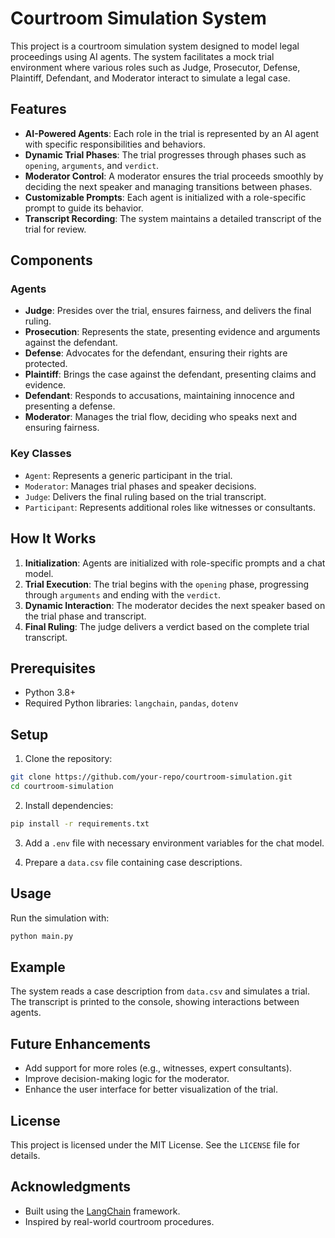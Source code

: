 # Courtroom Simulation System

This project is a courtroom simulation system designed to model legal proceedings using AI agents. The system facilitates a mock trial environment where various roles such as Judge, Prosecutor, Defense, Plaintiff, Defendant, and Moderator interact to simulate a legal case.

## Features

- **AI-Powered Agents**: Each role in the trial is represented by an AI agent with specific responsibilities and behaviors.
- **Dynamic Trial Phases**: The trial progresses through phases such as `opening`, `arguments`, and `verdict`.
- **Moderator Control**: A moderator ensures the trial proceeds smoothly by deciding the next speaker and managing transitions between phases.
- **Customizable Prompts**: Each agent is initialized with a role-specific prompt to guide its behavior.
- **Transcript Recording**: The system maintains a detailed transcript of the trial for review.

## Components

### Agents

- **Judge**: Presides over the trial, ensures fairness, and delivers the final ruling.
- **Prosecution**: Represents the state, presenting evidence and arguments against the defendant.
- **Defense**: Advocates for the defendant, ensuring their rights are protected.
- **Plaintiff**: Brings the case against the defendant, presenting claims and evidence.
- **Defendant**: Responds to accusations, maintaining innocence and presenting a defense.
- **Moderator**: Manages the trial flow, deciding who speaks next and ensuring fairness.

### Key Classes

- `Agent`: Represents a generic participant in the trial.
- `Moderator`: Manages trial phases and speaker decisions.
- `Judge`: Delivers the final ruling based on the trial transcript.
- `Participant`: Represents additional roles like witnesses or consultants.

## How It Works

1. **Initialization**: Agents are initialized with role-specific prompts and a chat model.
2. **Trial Execution**: The trial begins with the `opening` phase, progressing through `arguments` and ending with the `verdict`.
3. **Dynamic Interaction**: The moderator decides the next speaker based on the trial phase and transcript.
4. **Final Ruling**: The judge delivers a verdict based on the complete trial transcript.

## Prerequisites

- Python 3.8+
- Required Python libraries: `langchain`, `pandas`, `dotenv`

## Setup

1. Clone the repository:

```bash
git clone https://github.com/your-repo/courtroom-simulation.git
cd courtroom-simulation
```

2. Install dependencies:

```bash
pip install -r requirements.txt
```

3. Add a `.env` file with necessary environment variables for the chat model.

4. Prepare a `data.csv` file containing case descriptions.

## Usage

Run the simulation with:

```bash
python main.py
```

## Example

The system reads a case description from `data.csv` and simulates a trial. The transcript is printed to the console, showing interactions between agents.

## Future Enhancements

- Add support for more roles (e.g., witnesses, expert consultants).
- Improve decision-making logic for the moderator.
- Enhance the user interface for better visualization of the trial.

## License

This project is licensed under the MIT License. See the `LICENSE` file for details.

## Acknowledgments

- Built using the [LangChain](https://github.com/hwchase17/langchain) framework.
- Inspired by real-world courtroom procedures.
